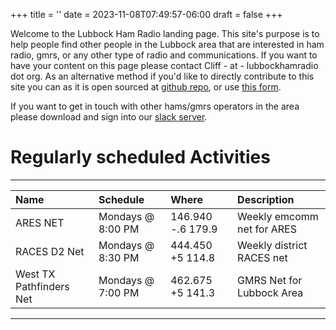 +++
title = ''
date = 2023-11-08T07:49:57-06:00
draft = false
+++

 Welcome to the Lubbock Ham Radio landing page. This site's purpose is to help people find other people in the Lubbock area that are interested in ham radio, gmrs, or any other type of radio and communications. If you want to have your content on this page please contact Cliff - at - lubbockhamradio dot org. As an alternative method if you'd like to directly contribute to this site you can as it is open sourced at [github repo](https://github.com/cliffcolvin/lubbockhamradio), or use [this form](https://forms.gle/6EBs8GsTq4M1koyF7).

 If you want to get in touch with other hams/gmrs operators in the area please download and sign into our [slack server](https://join.slack.com/t/lubbockamateu-hgf3723/shared_invite/zt-1613c7nwg-hegXmzckOdcI7ibFqy5LuQ).

 # Regularly scheduled Activities
***
 |Name                    |Schedule           |Where            |Description                |
 |:-----------------------|:------------------|:----------------|:--------------------------|
 |ARES NET                |Mondays @ 8:00 PM  |146.940 -.6 179.9|Weekly emcomm net for ARES |
 |RACES D2 Net            |Mondays @ 8:30 PM  |444.450 +5 114.8 |Weekly district RACES net  |
 |West TX Pathfinders Net |Mondays @ 7:00 PM  |462.675 +5 141.3 |GMRS Net for Lubbock Area  |
***